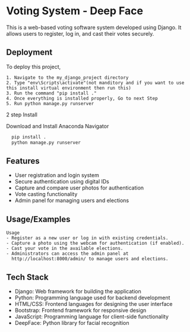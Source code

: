 
# Voting System - Deep Face 

This is a web-based voting software system developed using Django. It allows users to register, log in, and cast their votes securely.

## Deployment

To deploy this project,

    1. Navigate to the my_django_project directory
    2. Type "env\Scripts\activate"(not manditory and if you want to use this install virtual environment then run this)
    3. Run the command "pip install ." 
    4. Once everything is installed properly, Go to next Step
    5. Run python manage.py runserver 

2 step Install 

  Download and Install Anaconda Navigator

```bash
  pip install .
  python manage.py runserver
```
## Features
- User registration and login system
- Secure authentication using digital IDs
- Capture and compare user photos for authentication
- Vote casting functionality
- Admin panel for managing users and elections

## Usage/Examples

```
Usage
- Register as a new user or log in with existing credentials.
- Capture a photo using the webcam for authentication (if enabled).
- Cast your vote in the available elections.
- Administrators can access the admin panel at 
  http://localhost:8000/admin/ to manage users and elections.

```
## Tech Stack

- Django: Web framework for building the application
- Python: Programming language used for backend development
- HTML/CSS: Frontend languages for designing the user interface
- Bootstrap: Frontend framework for responsive design
- JavaScript: Programming language for client-side functionality
- DeepFace: Python library for facial recognition

